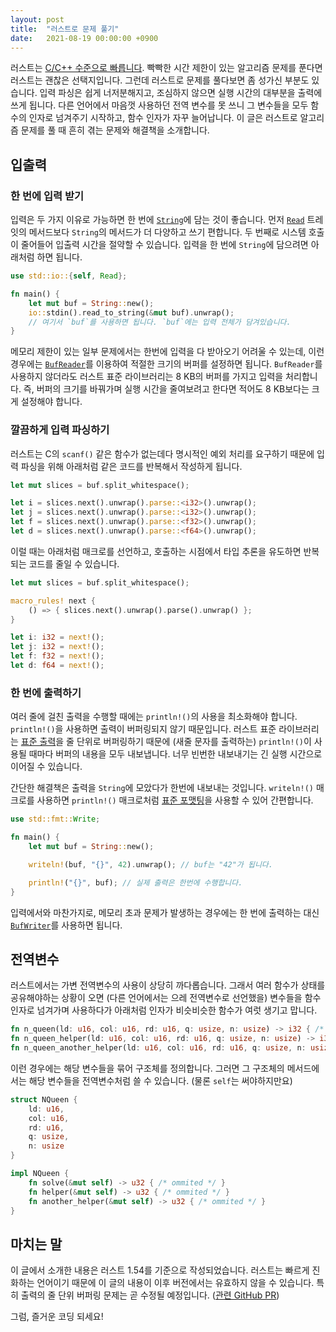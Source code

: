 ```yaml
---
layout: post
title:  "러스트로 문제 풀기"
date:   2021-08-19 00:00:00 +0900
---
```


러스트는 [C/C++ 수준으로 빠릅니다](https://benchmarksgame-team.pages.debian.net/benchmarksgame/fastest/rust.html). 빡빡한 시간 제한이 있는 알고리즘 문제를 푼다면 러스트는 괜찮은 선택지입니다. 그런데 러스트로 문제를 풀다보면 좀 성가신 부분도 있습니다. 입력 파싱은 쉽게 너저분해지고, 조심하지 않으면 실행 시간의 대부분을 출력에 쓰게 됩니다. 다른 언어에서 마음껏 사용하던 전역 변수를 못 쓰니 그 변수들을 모두 함수의 인자로 넘겨주기 시작하고, 함수 인자가 자꾸 늘어납니다. 이 글은 러스트로 알고리즘 문제를 풀 때 흔히 겪는 문제와 해결책을 소개합니다.



## 입출력

### 한 번에 입력 받기

입력은 두 가지 이유로 가능하면 한 번에 [`String`](https://doc.rust-lang.org/std/string/struct.String.html)에 담는 것이 좋습니다. 먼저 [`Read`](https://doc.rust-lang.org/std/io/trait.Read.html) 트레잇의 메서드보다 `String`의 메서드가 더 다양하고 쓰기 편합니다. 두 번째로 시스템 호출이 줄어들어 입출력 시간을 절약할 수 있습니다. 입력을 한 번에 `String`에 담으려면 아래처럼 하면 됩니다.

```rust
use std::io::{self, Read};

fn main() {
    let mut buf = String::new();
    io::stdin().read_to_string(&mut buf).unwrap();
    // 여기서 `buf`를 사용하면 됩니다. `buf`에는 입력 전체가 담겨있습니다.
}
```

메모리 제한이 있는 일부 문제에서는 한번에 입력을 다 받아오기 어려울 수 있는데, 이런 경우에는 [`BufReader`](https://doc.rust-lang.org/stable/std/io/struct.BufReader.html)를 이용하여 적절한 크기의 버퍼를 설정하면 됩니다. `BufReader`를 사용하지 않더라도 러스트 표준 라이브러리는 8 KB의 버퍼를 가지고 입력을 처리합니다. 즉, 버퍼의 크기를 바꿔가며 실행 시간을 줄여보려고 한다면 적어도 8 KB보다는 크게 설정해야 합니다.



### 깔끔하게 입력 파싱하기

러스트는 C의 `scanf()` 같은 함수가 없는데다 명시적인 예외 처리를 요구하기 때문에 입력 파싱을 위해 아래처럼 같은 코드를 반복해서 작성하게 됩니다.

```rust
let mut slices = buf.split_whitespace();

let i = slices.next().unwrap().parse::<i32>().unwrap();
let j = slices.next().unwrap().parse::<i32>().unwrap();
let f = slices.next().unwrap().parse::<f32>().unwrap();
let d = slices.next().unwrap().parse::<f64>().unwrap();
```

이럴 때는 아래처럼 매크로를 선언하고, 호출하는 시점에서 타입 추론을 유도하면 반복되는 코드를 줄일 수 있습니다.

```rust
let mut slices = buf.split_whitespace();

macro_rules! next {
    () => { slices.next().unwrap().parse().unwrap() };
}

let i: i32 = next!();
let j: i32 = next!();
let f: f32 = next!();
let d: f64 = next!();
```



### 한 번에 출력하기

여러 줄에 걸친 출력을 수행할 때에는 `println!()`의 사용을 최소화해야 합니다. `println!()`을 사용하면 출력이 버퍼링되지 않기 때문입니다. 러스트 표준 라이브러리는 [표준 출력][1]을 줄 단위로 버퍼링하기 때문에 (새줄 문자를 출력하는) `println!()`이 사용될 때마다 버퍼의 내용을 모두 내보냅니다. 너무 빈번한 내보내기는 긴 실행 시간으로 이어질 수 있습니다.

간단한 해결책은 출력을 `String`에 모았다가 한번에 내보내는 것입니다. `writeln!()` 매크로를 사용하면 `println!()` 매크로처럼 [표준 포맷팅](https://doc.rust-lang.org/std/fmt/)을 사용할 수 있어 간편합니다.

```rust
use std::fmt::Write;

fn main() {
    let mut buf = String::new();

    writeln!(buf, "{}", 42).unwrap(); // buf는 "42"가 됩니다.

    println!("{}", buf); // 실제 출력은 한번에 수행합니다.
}
```

입력에서와 마찬가지로, 메모리 초과 문제가 발생하는 경우에는 한 번에 출력하는 대신 [`BufWriter`](https://doc.rust-lang.org/std/io/struct.BufWriter.html)를 사용하면 됩니다.



## 전역변수

러스트에서는 가변 전역변수의 사용이 상당히 까다롭습니다. 그래서 여러 함수가 상태를 공유해야하는 상황이 오면 (다른 언어에서는 으레 전역변수로 선언했을) 변수들을 함수 인자로 넘겨가며 사용하다가 아래처럼 인자가 비슷비슷한 함수가 여럿 생기고 맙니다.

```rust
fn n_queen(ld: u16, col: u16, rd: u16, q: usize, n: usize) -> i32 { /* ommited */ }
fn n_queen_helper(ld: u16, col: u16, rd: u16, q: usize, n: usize) -> i32 { /* ommited */ }
fn n_queen_another_helper(ld: u16, col: u16, rd: u16, q: usize, n: usize) -> bool { /* ommited */ }
```

이런 경우에는 해당 변수들을 묶어 구조체를 정의합니다. 그러면 그 구조체의 메서드에서는 해당 변수들을 전역변수처럼 쓸 수 있습니다. (물론 `self`는 써야하지만요)

```rust
struct NQueen {
    ld: u16,
    col: u16,
    rd: u16,
    q: usize,
    n: usize  
}

impl NQueen {
    fn solve(&mut self) -> u32 { /* ommited */ }
    fn helper(&mut self) -> u32 { /* ommited */ }
    fn another_helper(&mut self) -> u32 { /* ommited */ }
}
```



## 마치는 말

이 글에서 소개한 내용은 러스트 1.54를 기준으로 작성되었습니다. 러스트는 빠르게 진화하는 언어이기 때문에 이 글의 내용이 이후 버전에서는 유효하지 않을 수 있습니다. 특히 출력의 줄 단위 버퍼링 문제는 곧 수정될 예정입니다. ([관련 GitHub PR](https://github.com/rust-lang/rust/pull/78515))

그럼, 즐거운 코딩 되세요!



[1]: https://github.com/rust-lang/rust/blob/1.54.0/library/std/src/io/stdio.rs#L489-L494
